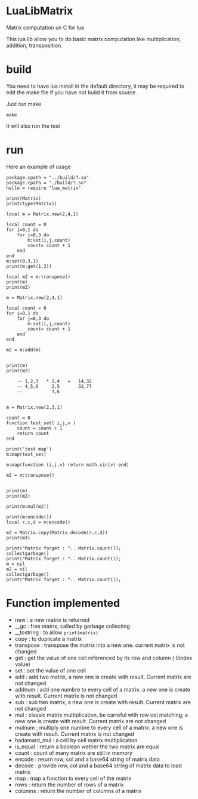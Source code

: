 # LuaLibMatrix

Matrix computation un C for lua

This lua lib allow you to do basic matrix computation like multiplication, addition, transposition. 

# build

You need to have lua install in the default directory, it may be required to edit the make file if you have not build it from source. 

Just run make

```
make
```

It will also run the test 

# run

Here an example of usage


```
package.cpath = "../build/?.so"
package.cpath = "./build/?.so"
hello = require "lua_matrix"

print(Matrix)
print(type(Matrix))

local m = Matrix.new(2,4,1)

local count = 0
for i=0,1 do
	for j=0,3 do
		m:set(i,j,count)
		count= count + 1
	end
end
m:set(0,3,1)
print(m:get(1,3))

local m2 = m:transpose()
print(m)
print(m2)

m = Matrix.new(2,4,1)

local count = 0
for i=0,1 do
	for j=0,3 do
		m:set(i,j,count)
		count= count + 1
	end
end

m2 = m:add(m)


print(m)
print(m2)

	-- 1,2,3   * 1,4   =   14,32
	-- 4,5,6     2,5       32,77
	--           3,6


m = Matrix.new(2,3,1)

count = 0
function test_set( i,j,v )
	count = count + 1
	return count
end

print('test map')
m:map(test_set)

m:map(function (i,j,v) return math.sin(v) end)

m2 = m:transpose()


print(m)
print(m2)

print(m:mul(m2))

print(m:encode())
local r,c,d = m:encode()

m3 = Matrix.copy(Matrix.decode(r,c,d))
print(m3)

print("Matrix forget : ".. Matrix.count());
collectgarbage()
print("Matrix forget : ".. Matrix.count());
m = nil
m2 = nil
collectgarbage()
print("Matrix forget : ".. Matrix.count());

```

# Function implemented

* new : a new matrix is returned
* __gc : free matrix, called by garbage collecting
* __tostring :  to allow `print(matrix)`
* copy : to duplicate a matrix
* transpose : transpose the matrix into a new one. current matrix is not changed
* get : get the value of one cell referenced by its row and column ( 0index value)
* set : set the value of one cell
* add :  add two matrix, a new one is create with result. Current matrix are not changed
* addnum : add one numbre to every cell of a matrix. a new one is create with result. Current matrix is not changed
* sub : sub two matrix, a new one is create with result. Current matrix are not changed
* mul :  classic matrix multiplication, be carreful with row col matching, a new one is create with result. Current matrix are not changed
* mulnum :  multiply one numbre to every cell of a matrix. a new one is create with result. Current matrix is not changed
* hadamard_mul : a cell by cell matrix multiplication
* is_equal : return a boolean wether the two matrix are equal
* count :  count of many matrix are still in memory
* encode : return row, col and a base64 string of matrix data
* decode : provide row, col and a base64 string of matrix data to load matrix
* map :  map a function to every cell of the matrix
* rows :  return the number of rows of a matrix
* columns :  return the number of columns of a matrix


